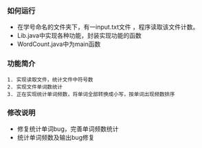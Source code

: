 ### 如何运行
* 在学号命名的文件夹下，有一input.txt文件 ，程序读取该文件计数。
* Lib.java中实现各种功能，封装实现功能的函数
* WordCount.java中为main函数
### 功能简介
    1. 实现读取文件，统计文件中符号数
	2. 实现文件单词数统计
	3. 正在实现统计单词频数，将单词全部转换成小写，按单词出现频数排序
### 修改说明
* 修复统计单词bug，完善单词频数统计
* 统计单词频数及输出bug修复